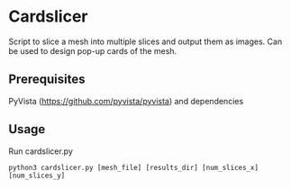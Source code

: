 # Cardslicer


Script to slice a mesh into multiple slices and output them as images. Can be used to design pop-up cards of the mesh. 


## Prerequisites

PyVista (https://github.com/pyvista/pyvista) and dependencies


## Usage

Run cardslicer.py

```
python3 cardslicer.py [mesh_file] [results_dir] [num_slices_x] [num_slices_y]
```

